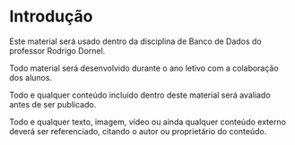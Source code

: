 # Introdução

Este material será usado dentro da disciplina de Banco de Dados do professor Rodrigo Dornel.

Todo material será desenvolvido durante o ano letivo com a colaboração dos alunos.

Todo e qualquer conteúdo incluído dentro deste material será avaliado antes de ser publicado.

Todo e qualquer texto, imagem, vídeo ou ainda qualquer conteúdo externo deverá ser referenciado, citando o autor ou proprietário do conteúdo.
